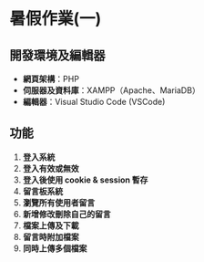 # 暑假作業(一)

## 開發環境及編輯器

- **網頁架構**：PHP
- **伺服器及資料庫**：XAMPP（Apache、MariaDB）
- **編輯器**：Visual Studio Code (VSCode)

## 功能

1. **登入系統**
2. **登入有效或無效**
3. **登入後使用 cookie & session 暫存**
4. **留言板系統**
5. **瀏覽所有使用者留言**
6. **新增修改刪除自己的留言**
7. **檔案上傳及下載**
8. **留言時附加檔案**
9. **同時上傳多個檔案**

